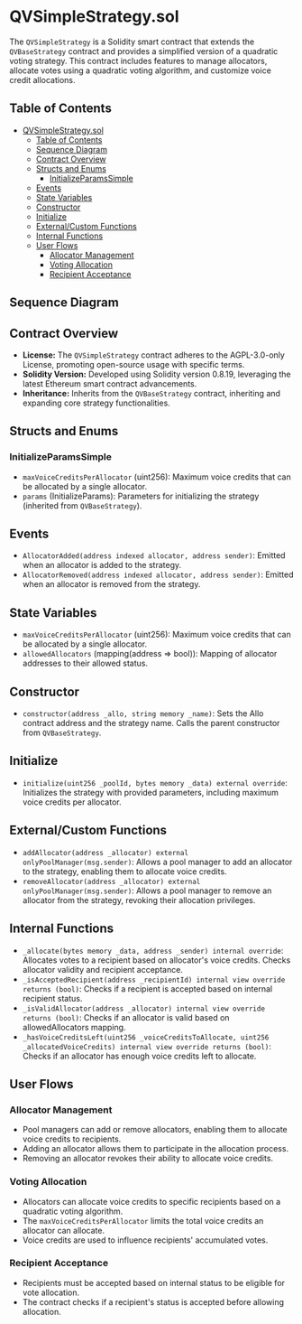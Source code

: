 # QVSimpleStrategy.sol

The `QVSimpleStrategy` is a Solidity smart contract that extends the `QVBaseStrategy` contract and provides a simplified version of a quadratic voting strategy. This contract includes features to manage allocators, allocate votes using a quadratic voting algorithm, and customize voice credit allocations.

## Table of Contents

- [QVSimpleStrategy.sol](#qvsimplestrategysol)
  - [Table of Contents](#table-of-contents)
  - [Sequence Diagram](#sequence-diagram)
  - [Contract Overview](#contract-overview)
  - [Structs and Enums](#structs-and-enums)
    - [InitializeParamsSimple](#initializeparamssimple)
  - [Events](#events)
  - [State Variables](#state-variables)
  - [Constructor](#constructor)
  - [Initialize](#initialize)
  - [External/Custom Functions](#externalcustom-functions)
  - [Internal Functions](#internal-functions)
  - [User Flows](#user-flows)
    - [Allocator Management](#allocator-management)
    - [Voting Allocation](#voting-allocation)
    - [Recipient Acceptance](#recipient-acceptance)

## Sequence Diagram

## Contract Overview

- **License:** The `QVSimpleStrategy` contract adheres to the AGPL-3.0-only License, promoting open-source usage with specific terms.
- **Solidity Version:** Developed using Solidity version 0.8.19, leveraging the latest Ethereum smart contract advancements.
- **Inheritance:** Inherits from the `QVBaseStrategy` contract, inheriting and expanding core strategy functionalities.

## Structs and Enums

### InitializeParamsSimple

- `maxVoiceCreditsPerAllocator` (uint256): Maximum voice credits that can be allocated by a single allocator.
- `params` (InitializeParams): Parameters for initializing the strategy (inherited from `QVBaseStrategy`).

## Events

- `AllocatorAdded(address indexed allocator, address sender)`: Emitted when an allocator is added to the strategy.
- `AllocatorRemoved(address indexed allocator, address sender)`: Emitted when an allocator is removed from the strategy.

## State Variables

- `maxVoiceCreditsPerAllocator` (uint256): Maximum voice credits that can be allocated by a single allocator.
- `allowedAllocators` (mapping(address => bool)): Mapping of allocator addresses to their allowed status.

## Constructor

- `constructor(address _allo, string memory _name)`: Sets the Allo contract address and the strategy name. Calls the parent constructor from `QVBaseStrategy`.

## Initialize

- `initialize(uint256 _poolId, bytes memory _data) external override`: Initializes the strategy with provided parameters, including maximum voice credits per allocator.

## External/Custom Functions

- `addAllocator(address _allocator) external onlyPoolManager(msg.sender)`: Allows a pool manager to add an allocator to the strategy, enabling them to allocate voice credits.
- `removeAllocator(address _allocator) external onlyPoolManager(msg.sender)`: Allows a pool manager to remove an allocator from the strategy, revoking their allocation privileges.

## Internal Functions

- `_allocate(bytes memory _data, address _sender) internal override`: Allocates votes to a recipient based on allocator's voice credits. Checks allocator validity and recipient acceptance.
- `_isAcceptedRecipient(address _recipientId) internal view override returns (bool)`: Checks if a recipient is accepted based on internal recipient status.
- `_isValidAllocator(address _allocator) internal view override returns (bool)`: Checks if an allocator is valid based on allowedAllocators mapping.
- `_hasVoiceCreditsLeft(uint256 _voiceCreditsToAllocate, uint256 _allocatedVoiceCredits) internal view override returns (bool)`: Checks if an allocator has enough voice credits left to allocate.

## User Flows

### Allocator Management

- Pool managers can add or remove allocators, enabling them to allocate voice credits to recipients.
- Adding an allocator allows them to participate in the allocation process.
- Removing an allocator revokes their ability to allocate voice credits.

### Voting Allocation

- Allocators can allocate voice credits to specific recipients based on a quadratic voting algorithm.
- The `maxVoiceCreditsPerAllocator` limits the total voice credits an allocator can allocate.
- Voice credits are used to influence recipients' accumulated votes.

### Recipient Acceptance

- Recipients must be accepted based on internal status to be eligible for vote allocation.
- The contract checks if a recipient's status is accepted before allowing allocation.
